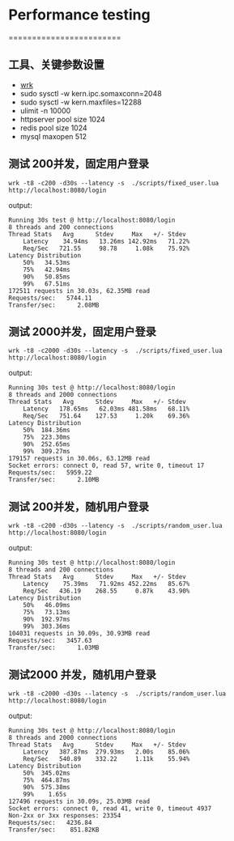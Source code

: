 # Performance testing
========================

## 工具、关键参数设置
- [wrk](https://github.com/wg/wrk)
- sudo sysctl -w kern.ipc.somaxconn=2048
- sudo sysctl -w kern.maxfiles=12288
- ulimit -n 10000
- httpserver pool size 1024
- redis pool size 1024
- mysql maxopen 512


## 测试 200并发，固定用户登录
    wrk -t8 -c200 -d30s --latency -s  ./scripts/fixed_user.lua http://localhost:8080/login
    
output:

    Running 30s test @ http://localhost:8080/login
    8 threads and 200 connections
    Thread Stats   Avg      Stdev     Max   +/- Stdev
        Latency    34.94ms   13.26ms 142.92ms   71.22%
        Req/Sec   721.55     98.78     1.08k    75.92%
    Latency Distribution
        50%   34.53ms
        75%   42.94ms
        90%   50.85ms
        99%   67.51ms
    172511 requests in 30.03s, 62.35MB read
    Requests/sec:   5744.11
    Transfer/sec:      2.08MB

## 测试 2000并发，固定用户登录
    wrk -t8 -c2000 -d30s --latency -s  ./scripts/fixed_user.lua http://localhost:8080/login

output:

    Running 30s test @ http://localhost:8080/login
    8 threads and 2000 connections
    Thread Stats   Avg      Stdev     Max   +/- Stdev
        Latency   178.65ms   62.03ms 481.58ms   68.11%
        Req/Sec   751.64    127.53     1.20k    69.36%
    Latency Distribution
        50%  184.36ms
        75%  223.30ms
        90%  252.65ms
        99%  309.27ms
    179157 requests in 30.06s, 63.12MB read
    Socket errors: connect 0, read 57, write 0, timeout 17
    Requests/sec:   5959.22
    Transfer/sec:      2.10MB

## 测试 200并发，随机用户登录
    wrk -t8 -c200 -d30s --latency -s  ./scripts/random_user.lua http://localhost:8080/login

output:

    Running 30s test @ http://localhost:8080/login
    8 threads and 200 connections
    Thread Stats   Avg      Stdev     Max   +/- Stdev
        Latency    75.39ms   71.92ms 452.22ms   85.67%
        Req/Sec   436.19    268.55     0.87k    43.90%
    Latency Distribution
        50%   46.09ms
        75%   73.13ms
        90%  192.97ms
        99%  303.36ms
    104031 requests in 30.09s, 30.93MB read
    Requests/sec:   3457.63
    Transfer/sec:      1.03MB


## 测试2000 并发，随机用户登录
    wrk -t8 -c2000 -d30s --latency -s  ./scripts/random_user.lua http://localhost:8080/login
output:

    Running 30s test @ http://localhost:8080/login
    8 threads and 2000 connections
    Thread Stats   Avg      Stdev     Max   +/- Stdev
        Latency   387.87ms  279.93ms   2.00s    85.06%
        Req/Sec   540.89    332.22     1.11k    55.94%
    Latency Distribution
        50%  345.02ms
        75%  464.87ms
        90%  575.38ms
        99%    1.65s 
    127496 requests in 30.09s, 25.03MB read
    Socket errors: connect 0, read 41, write 0, timeout 4937
    Non-2xx or 3xx responses: 23354
    Requests/sec:   4236.84
    Transfer/sec:    851.82KB
